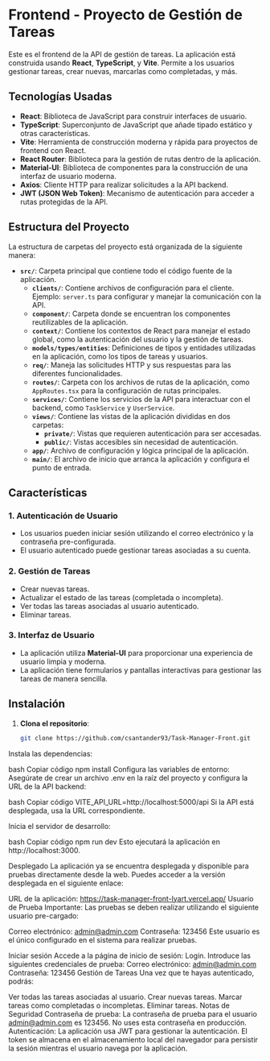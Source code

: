 # Frontend - Proyecto de Gestión de Tareas

Este es el frontend de la API de gestión de tareas. La aplicación está construida usando **React**, **TypeScript**, y **Vite**. Permite a los usuarios gestionar tareas, crear nuevas, marcarlas como completadas, y más.

## Tecnologías Usadas

- **React**: Biblioteca de JavaScript para construir interfaces de usuario.
- **TypeScript**: Superconjunto de JavaScript que añade tipado estático y otras características.
- **Vite**: Herramienta de construcción moderna y rápida para proyectos de frontend con React.
- **React Router**: Biblioteca para la gestión de rutas dentro de la aplicación.
- **Material-UI**: Biblioteca de componentes para la construcción de una interfaz de usuario moderna.
- **Axios**: Cliente HTTP para realizar solicitudes a la API backend.
- **JWT (JSON Web Token)**: Mecanismo de autenticación para acceder a rutas protegidas de la API.

## Estructura del Proyecto

La estructura de carpetas del proyecto está organizada de la siguiente manera:

- **`src/`**: Carpeta principal que contiene todo el código fuente de la aplicación.
  - **`clients/`**: Contiene archivos de configuración para el cliente. Ejemplo: `server.ts` para configurar y manejar la comunicación con la API.
  - **`component/`**: Carpeta donde se encuentran los componentes reutilizables de la aplicación.
  - **`context/`**: Contiene los contextos de React para manejar el estado global, como la autenticación del usuario y la gestión de tareas.
  - **`models/types/entities`**: Definiciones de tipos y entidades utilizadas en la aplicación, como los tipos de tareas y usuarios.
  - **`req/`**: Maneja las solicitudes HTTP y sus respuestas para las diferentes funcionalidades.
  - **`routes/`**: Carpeta con los archivos de rutas de la aplicación, como `AppRoutes.tsx` para la configuración de rutas principales.
  - **`services/`**: Contiene los servicios de la API para interactuar con el backend, como `TaskService` y `UserService`.
  - **`views/`**: Contiene las vistas de la aplicación divididas en dos carpetas:
    - **`private/`**: Vistas que requieren autenticación para ser accesadas.
    - **`public/`**: Vistas accesibles sin necesidad de autenticación.
  - **`app/`**: Archivo de configuración y lógica principal de la aplicación.
  - **`main/`**: El archivo de inicio que arranca la aplicación y configura el punto de entrada.

## Características

### 1. **Autenticación de Usuario**
- Los usuarios pueden iniciar sesión utilizando el correo electrónico y la contraseña pre-configurada.
- El usuario autenticado puede gestionar tareas asociadas a su cuenta.

### 2. **Gestión de Tareas**
- Crear nuevas tareas.
- Actualizar el estado de las tareas (completada o incompleta).
- Ver todas las tareas asociadas al usuario autenticado.
- Eliminar tareas.

### 3. **Interfaz de Usuario**
- La aplicación utiliza **Material-UI** para proporcionar una experiencia de usuario limpia y moderna.
- La aplicación tiene formularios y pantallas interactivas para gestionar las tareas de manera sencilla.

## Instalación

1. **Clona el repositorio**:
   ```bash
   git clone https://github.com/csantander93/Task-Manager-Front.git
Instala las dependencias:

bash
Copiar código
npm install
Configura las variables de entorno: Asegúrate de crear un archivo .env en la raíz del proyecto y configura la URL de la API backend:

bash
Copiar código
VITE_API_URL=http://localhost:5000/api
Si la API está desplegada, usa la URL correspondiente.

Inicia el servidor de desarrollo:

bash
Copiar código
npm run dev
Esto ejecutará la aplicación en http://localhost:3000.

Desplegado
La aplicación ya se encuentra desplegada y disponible para pruebas directamente desde la web. Puedes acceder a la versión desplegada en el siguiente enlace:

URL de la aplicación: https://task-manager-front-lyart.vercel.app/
Usuario de Prueba
Importante: Las pruebas se deben realizar utilizando el siguiente usuario pre-cargado:

Correo electrónico: admin@admin.com
Contraseña: 123456
Este usuario es el único configurado en el sistema para realizar pruebas.

Iniciar sesión
Accede a la página de inicio de sesión: Login.
Introduce las siguientes credenciales de prueba:
Correo electrónico: admin@admin.com
Contraseña: 123456
Gestión de Tareas
Una vez que te hayas autenticado, podrás:

Ver todas las tareas asociadas al usuario.
Crear nuevas tareas.
Marcar tareas como completadas o incompletas.
Eliminar tareas.
Notas de Seguridad
Contraseña de prueba: La contraseña de prueba para el usuario admin@admin.com es 123456. No uses esta contraseña en producción.
Autenticación: La aplicación usa JWT para gestionar la autenticación. El token se almacena en el almacenamiento local del navegador para persistir la sesión mientras el usuario navega por la aplicación.

